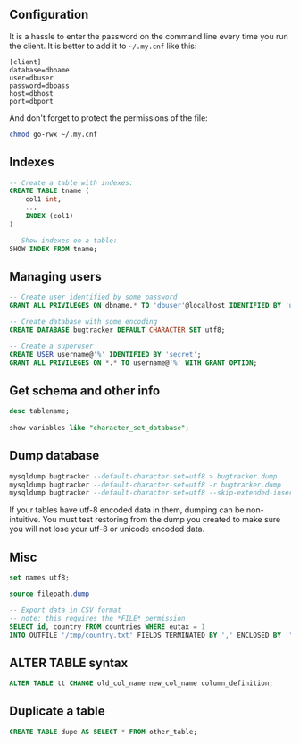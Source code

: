 Configuration
-------------
It is a hassle to enter the password on the command line every
time you run the client.  It is better to add it to `~/.my.cnf`
like this:

```
[client]
database=dbname
user=dbuser
password=dbpass
host=dbhost
port=dbport
```

And don't forget to protect the permissions of the file:

```bash
chmod go-rwx ~/.my.cnf
```


Indexes
-------
```sql
-- Create a table with indexes:
CREATE TABLE tname (
    col1 int,
    ...
    INDEX (col1)
) 

-- Show indexes on a table:
SHOW INDEX FROM tname;
```


Managing users
--------------

```sql
-- Create user identified by some password
GRANT ALL PRIVILEGES ON dbname.* TO 'dbuser'@localhost IDENTIFIED BY 'userpass';

-- Create database with some encoding
CREATE DATABASE bugtracker DEFAULT CHARACTER SET utf8;  

-- Create a superuser
CREATE USER username@'%' IDENTIFIED BY 'secret';
GRANT ALL PRIVILEGES ON *.* TO username@'%' WITH GRANT OPTION;
```


Get schema and other info
-------------------------
```sql
desc tablename;
 
show variables like "character_set_database";
```


Dump database
-------------
```sql
mysqldump bugtracker --default-character-set=utf8 > bugtracker.dump
mysqldump bugtracker --default-character-set=utf8 -r bugtracker.dump
mysqldump bugtracker --default-character-set=utf8 --skip-extended-insert | grep mantis_bug_text.*some_pattern_in_the_record
```

If your tables have utf-8 encoded data in them, dumping can be
non-intuitive.  You must test restoring from the dump you created
to make sure you will not lose your utf-8 or unicode encoded
data. 


Misc
----
```sql
set names utf8;

source filepath.dump

-- Export data in CSV format
-- note: this requires the *FILE* permission
SELECT id, country FROM countries WHERE eutax = 1
INTO OUTFILE '/tmp/country.txt' FIELDS TERMINATED BY ',' ENCLOSED BY '"' LINES TERMINATED BY '\n';
```


ALTER TABLE syntax
------------------
```sql
ALTER TABLE tt CHANGE old_col_name new_col_name column_definition;
```


Duplicate a table
-----------------
```sql
CREATE TABLE dupe AS SELECT * FROM other_table;
```

